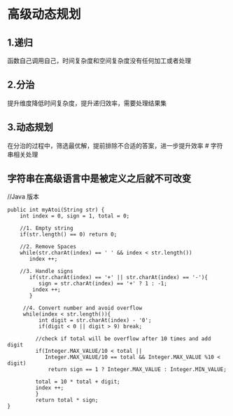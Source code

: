 # 高级动态规划
<h2>1.递归</h2>
函数自己调用自己，时间复杂度和空间复杂度没有任何加工或者处理
<h2>2.分治</h2>
提升维度降低时间复杂度，提升递归效率，需要处理结果集
<h2>3.动态规划</h2>
在分治的过程中，筛选最优解，提前排除不合适的答案，进一步提升效率
# 字符串相关处理
<h2>字符串在高级语言中是被定义之后就不可改变</h2>
    //Java 版本
   
    public int myAtoi(String str) {
        int index = 0, sign = 1, total = 0;
    
        //1. Empty string
        if(str.length() == 0) return 0;

        //2. Remove Spaces
        while(str.charAt(index) == ' ' && index < str.length())
           index ++;

        //3. Handle signs
           if(str.charAt(index) == '+' || str.charAt(index) == '-'){
              sign = str.charAt(index) == '+' ? 1 : -1;
            index ++;
           }
    
         //4. Convert number and avoid overflow
         while(index < str.length()){
              int digit = str.charAt(index) - '0';
              if(digit < 0 || digit > 9) break;

             //check if total will be overflow after 10 times and add digit
             if(Integer.MAX_VALUE/10 < total ||            
             	Integer.MAX_VALUE/10 == total && Integer.MAX_VALUE %10 < digit)
                 return sign == 1 ? Integer.MAX_VALUE : Integer.MIN_VALUE;

             total = 10 * total + digit;
             index ++;
             }
             return total * sign;
    }